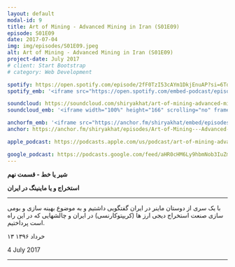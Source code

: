 ```yaml
---
layout: default
modal-id: 9
title: Art of Mining - Advanced Mining in Iran (S01E09)
episode: S01E09
date: 2017-07-04
img: img/episodes/S01E09.jpeg
alt: Art of Mining - Advanced Mining in Iran (S01E09)
project-date: July 2017
# client: Start Bootstrap
# category: Web Development

spotify: https://open.spotify.com/episode/2fF0TzI53cAYm1DkjEnuAP?si=6TdyrqnuR7ee-_eA5azVWQ
spotify_emb: '<iframe src="https://open.spotify.com/embed-podcast/episode/2fF0TzI53cAYm1DkjEnuAP" width="100%" height="232" frameborder="0" allowtransparency="true" allow="encrypted-media"></iframe>'

soundcloud: https://soundcloud.com/shiryakhat/art-of-mining-advanced-mining-in-iran
soundcloud_emb: '<iframe width="100%" height="166" scrolling="no" frameborder="no" allow="autoplay" src="https://w.soundcloud.com/player/?url=https%3A//api.soundcloud.com/tracks/333522488&color=%23ff5500&auto_play=false&hide_related=true&show_comments=true&show_user=true&show_reposts=false&show_teaser=true"></iframe><div style="font-size: 10px; color: #cccccc;line-break: anywhere;word-break: normal;overflow: hidden;white-space: nowrap;text-overflow: ellipsis; font-family: Interstate,Lucida Grande,Lucida Sans Unicode,Lucida Sans,Garuda,Verdana,Tahoma,sans-serif;font-weight: 100;"><a href="https://soundcloud.com/shiryakhat" title="Shir | Khat" target="_blank" style="color: #cccccc; text-decoration: none;">Shir | Khat</a> · <a href="https://soundcloud.com/shiryakhat/art-of-mining-advanced-mining-in-iran" title="Art of Mining - Advanced Mining in Iran (S01E09)" target="_blank" style="color: #cccccc; text-decoration: none;">Art of Mining - Advanced Mining in Iran (S01E09)</a></div>'

anchorfm_emb: '<iframe src="https://anchor.fm/shiryakhat/embed/episodes/Art-of-Mining---Advanced-Mining-in-Iran-S01E09-e9idgs" width="100%" frameborder="0" scrolling="no"></iframe>'
anchor: https://anchor.fm/shiryakhat/episodes/Art-of-Mining---Advanced-Mining-in-Iran-S01E09-e9idgs

apple_podcast: https://podcasts.apple.com/us/podcast/art-of-mining-advanced-mining-in-iran-s01e09/id1221206951?i=1000389966630

google_podcast: https://podcasts.google.com/feed/aHR0cHM6Ly9hbmNob3IuZm0vcy8xMWFhODUzYy9wb2RjYXN0L3Jzcw/episode/dGFnOnNvdW5kY2xvdWQsMjAxMDp0cmFja3MvMzMzNTIyNDg4?ved=0CBsQzsICahcKEwiw46XZ-NXpAhUAAAAAHQAAAAAQAQ
---
```


**شیر یا خط - قسمت نهم**

**استخراج و یا ماینینگ در ایران**

------------------------------------------------------------------------------------

با یک سری از دوستان ماینر در ایران گفتگویی داشتیم و به موضوع بهینه سازی و بومی سازی صنعت استخراج دیجی ارز ها (کریپتوکارنسی) در ایران و چالشهایی که در این راه است پرداختیم.

<!-- برای اطلاعات اولیه در مورد استخراج و ماینینگ لطفا قسمت چهارم شیر یا خط را گوش بدهید:
[Mining, Proof of Work and ETF post mortem (S01E04)](#portfolioModal-4) -->


۱۳ خرداد ۱۳۹۶

4 July 2017


-----------------------------------------------------------------------

